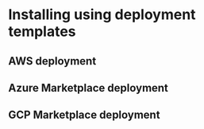 ﻿# Installing using deployment templates


## AWS deployment




## Azure Marketplace deployment




## GCP Marketplace deployment



